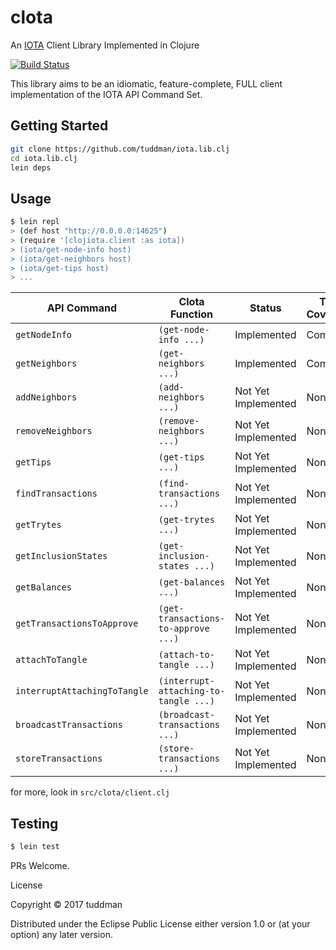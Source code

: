 # clota

An [IOTA](https://iota.org) Client Library Implemented in Clojure

[![Build Status](https://travis-ci.org/tuddman/iota.lib.clj.svg?branch=master)](https://travis-ci.org/tuddman/iota.lib.clj)

This library aims to be an idiomatic, feature-complete, FULL client implementation of the IOTA API Command Set.


## Getting Started

```bash
git clone https://github.com/tuddman/iota.lib.clj
cd iota.lib.clj
lein deps
```

## Usage

```bash
$ lein repl
> (def host "http://0.0.0.0:14625")
> (require '[clojiota.client :as iota])
> (iota/get-node-info host)
> (iota/get-neighbors host)
> (iota/get-tips host)
> ...
```

API Command | Clota Function | Status | Test Coverage
--- | --- | --- | ---
`getNodeInfo` | `(get-node-info ...)` | Implemented | Complete
`getNeighbors` | `(get-neighbors ...)` | Implemented | Complete
`addNeighbors` | `(add-neighbors ...)` | Not Yet Implemented | None
`removeNeighbors` | `(remove-neighbors ...)` | Not Yet Implemented | None
`getTips` | `(get-tips ...)` | Not Yet Implemented | None
`findTransactions` | `(find-transactions ...)` | Not Yet Implemented | None
`getTrytes` | `(get-trytes ...)` | Not Yet Implemented | None
`getInclusionStates` | `(get-inclusion-states ...)` | Not Yet Implemented | None
`getBalances` | `(get-balances ...)` | Not Yet Implemented | None
`getTransactionsToApprove` | `(get-transactions-to-approve ...)` | Not Yet Implemented | None
`attachToTangle` | `(attach-to-tangle ...)` | Not Yet Implemented | None
`interruptAttachingToTangle` | `(interrupt-attaching-to-tangle ...)` | Not Yet Implemented | None
`broadcastTransactions` | `(broadcast-transactions ...)` | Not Yet Implemented | None
`storeTransactions` | `(store-transactions ...)` | Not Yet Implemented | None

for more, look in `src/clota/client.clj`

## Testing

```bash
$ lein test
```


PRs Welcome.

License

Copyright © 2017 tuddman

Distributed under the Eclipse Public License either version 1.0 or (at
your option) any later version.
